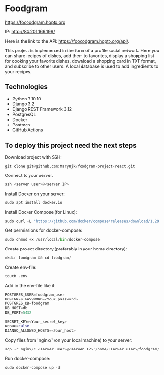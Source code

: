 # Foodgram #

<https://foooodgram.hopto.org>

IP: <http://84.201.166.199/>

Here is the link to the API: <https://foooodgram.hopto.org/api/>.

This project is implemented in the form of a profile social network. Here you can share recipes of dishes, add them to favorites, display a shopping list for cooking your favorite dishes, download a shopping card in TXT format, and subscribe to other users.
A local database is used to add ingredients to your recipes.


## Technologies ##
+ Python 3.10.10
+ Django 3.2
+ Django REST Framework 3.12
+ PostgresQL
+ Docker
+ Postman
+ GitHub Actions

## To deploy this project need the next steps ##
Download project with SSH:
```python
git clone git@github.com:Mary8jk/foodgram-project-react.git
```
Connect to your server:
```python
ssh <server user>@<server IP>
```
Install Docker on your server:
```python
sudo apt install docker.io
```
Install Docker Compose (for Linux):
```python
sudo curl -L "https://github.com/docker/compose/releases/download/1.29.2/docker-compose-$(uname -s)-$(uname -m)" -o /usr/local/bin/docker-compose
```
Get permissions for docker-compose:
```python
sudo chmod +x /usr/local/bin/docker-compose
```
Create project directory (preferably in your home directory):
```python
mkdir foodgram && cd foodgram/
```
Create env-file:
```python
touch .env
```
Add in the env-file like it:
```python
POSTGRES_USER=foodgram_user
POSTGRES_PASSWORD=<Your_password>
POSTGRES_DB=foodgram
DB_HOST=db
DB_PORT=5432

SECRET_KEY=<Your_secret_key>
DEBUG=False
DJANGO_ALLOWED_HOSTS=<Your_host>
```
Copy files from 'nginx/' (on your local machine) to your server:
```python
scp -r nginx/* <server user>@<server IP>:/home/<server user>/foodgram/
```
Run docker-compose:
```python
sudo docker-compose up -d
```
